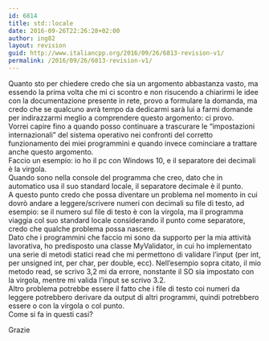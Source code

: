 ```yaml
---
id: 6814
title: std::locale
date: 2016-09-26T22:26:28+02:00
author: ing82
layout: revision
guid: http://www.italiancpp.org/2016/09/26/6813-revision-v1/
permalink: /2016/09/26/6813-revision-v1/
---
```

Quanto sto per chiedere credo che sia un argomento abbastanza vasto, ma essendo la prima volta che mi ci scontro e non risucendo a chiarirmi le idee con la documentazione presente in rete, provo a formulare la domanda, ma credo che se qualcuno avrà tempo da dedicarmi sarà lui a farmi domande per indirazzarmi meglio a comprendere questo argomento: ci provo.  
Vorrei capire fino a quando posso continuare a trascurare le &#8220;impostazioni internazionali&#8221; del sistema operativo nei confronti del corretto funzionamento dei miei programmini e quando invece cominciare a trattare anche questo argomento.  
Faccio un esempio: io ho il pc con Windows 10, e il separatore dei decimali è la virgola.  
Quando sono nella console del programma che creo, dato che in automatico usa il suo standard locale, il separatore decimale è il punto.  
A questo punto credo che possa diventare un problema nel momento in cui dovrò andare a leggere/scrivere numeri con decimali su file di testo, ad esempio: se il numero sul file di testo è con la virgola, ma il programma viaggia col suo standard locale considerando il punto come separatore, credo che qualche problema possa nascere.  
Dato che i programmini che faccio mi sono da supporto per la mia attività lavorativa, ho predisposto una classe MyValidator, in cui ho implementato una serie di metodi statici read che mi permettono di validare l&#8217;input (per int, per unsigned int, per char, per double, ecc). Nell&#8217;esempio sopra citato, il mio metodo read, se scrivo 3,2 mi da errore, nonstante il SO sia impostato con la virgola, mentre mi valida l&#8217;input se scrivo 3.2.  
Altro problema potrebbe essere il fatto che i file di testo coi numeri da leggere potrebbero derivare da output di altri programmi, quindi potrebbero essere o con la virgola o col punto.  
Come si fa in questi casi?

Grazie